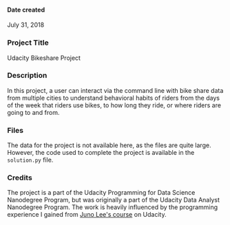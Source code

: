 #### Date created
July 31, 2018

### Project Title
Udacity Bikeshare Project

### Description
In this project, a user can interact via the command line with bike share data from multiple cities to understand behavioral habits of riders from the days of the week that riders use bikes, to how long they ride, or where riders are going to and from.

### Files
The data for the project is not available here, as the files are quite large.  However, the code used to complete the project is available in the `solution.py` file.  

### Credits
The project is a part of the Udacity Programming for Data Science Nanodegree Program, but was originally a part of the Udacity Data Analyst Nanodegree Program. The work is heavily influenced by the programming experience I gained from [Juno Lee's course](https://www.linkedin.com/in/junoleelj/) on Udacity.
